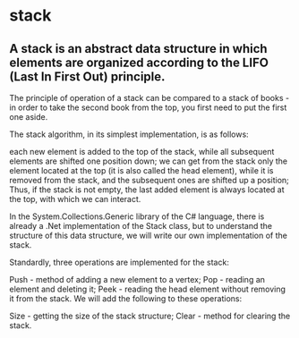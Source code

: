 # stack
## A stack is an abstract data structure in which elements are organized according to the LIFO (Last In First Out) principle.

The principle of operation of a stack can be compared to a stack of books - in order to take the second book from the top, you first need to put the first one aside.

The stack algorithm, in its simplest implementation, is as follows:

each new element is added to the top of the stack, while all subsequent elements are shifted one position down;
we can get from the stack only the element located at the top (it is also called the head element), while it is removed from the stack, and the subsequent ones are shifted up a position;
Thus, if the stack is not empty, the last added element is always located at the top, with which we can interact.

In the System.Collections.Generic library of the C# language, there is already a .Net implementation of the Stack class, but to understand the structure of this data structure, we will write our own implementation of the stack.

Standardly, three operations are implemented for the stack:

Push - method of adding a new element to a vertex;
Pop - reading an element and deleting it;
Peek - reading the head element without removing it from the stack.
We will add the following to these operations:

Size - getting the size of the stack structure;
Clear - method for clearing the stack.
